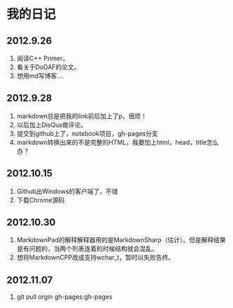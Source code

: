 
<title>My Logs</title>

<link href="markdown.css" rel="stylesheet"></link> 

# 我的日记

## 2012.9.26
1. 阅读C++ Primer。
2. 看关于DoDAF的论文。
3. 想用md写博客....

## 2012.9.28
1. markdown总是把我的link前后加上了p，很烦！
2. 以后加上DisQus做评论。
3. 提交到github上了，notebook项目，gh-pages分支
4. markdown转换出来的不是完整的HTML，我要加上html，head，title怎么办？

## 2012.10.15
1. Github出Windows的客户端了，不错
2. 下载Chrome源码

## 2012.10.30
1. MarkdownPad的解释解释器用的是MarkdownSharp（估计）。但是解释结果是有问题的，当两个列表连着的时候结构就会混乱。
2. 想将MarkdownCPP改成支持wchar_t，暂时以失败告终。

## 2012.11.07
1. git pull orgin gh-pages:gh-pages

<br />
<br />    
<!-- UY BEGIN -->
<div id="uyan_frame"></div>
<script type="text/javascript" id="UYScript" src="http://v1.uyan.cc/js/iframe.js?UYUserId=1698680" async=""></script>
<!-- UY END -->
